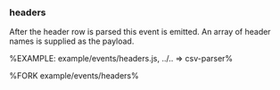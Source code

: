 
### headers

After the header row is parsed this event is emitted. An array of header names is supplied as the payload.

%EXAMPLE: example/events/headers.js, ../.. => csv-parser%

%FORK example/events/headers%
